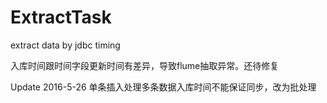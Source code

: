 # ExtractTask
extract data by jdbc timing

入库时间跟时间字段更新时间有差异，导致flume抽取异常。还待修复

Update
2016-5-26
单条插入处理多条数据入库时间不能保证同步，改为批处理
